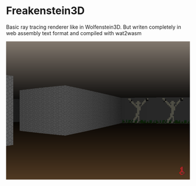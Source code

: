 # Freakenstein3D 
Basic ray tracing renderer like in Wolfenstein3D. But writen completely in web assembly text format and compiled with wat2wasm

![Freakenstein3D screenshot](screenshot.png)
